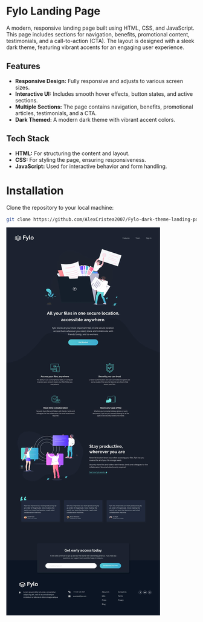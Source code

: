 # Fylo Landing Page
A modern, responsive landing page built using HTML, CSS, and JavaScript. This page includes sections for navigation, benefits, promotional content, testimonials, and a call-to-action (CTA). The layout is designed with a sleek dark theme, featuring vibrant accents for an engaging user experience.

## Features
* **Responsive Design:** Fully responsive and adjusts to various screen sizes.
* **Interactive UI:** Includes smooth hover effects, button states, and active sections.
* **Multiple Sections:** The page contains navigation, benefits, promotional articles, testimonials, and a CTA.
* **Dark Themed:** A modern dark theme with vibrant accent colors.

##  Tech Stack
* **HTML:** For structuring the content and layout.
* **CSS:** For styling the page, ensuring responsiveness.
* **JavaScript:** Used for interactive behavior and form handling.

# Installation
Clone the repository to your local machine:
```bash
git clone https://github.com/AlexCristea2007/Fylo-dark-theme-landing-page.git
```

![Project Screenshot](fylo-dark-theme-landing-page-master/design/desktop-design.jpg)
